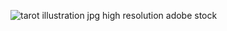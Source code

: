 ![tarot illustration jpg high resolution adobe stock](https://bafybeiegbxyisowd644h6ylqubldoazur4tkmptf2u53exqtx3bv2pfdoa.ipfs.nftstorage.link)
